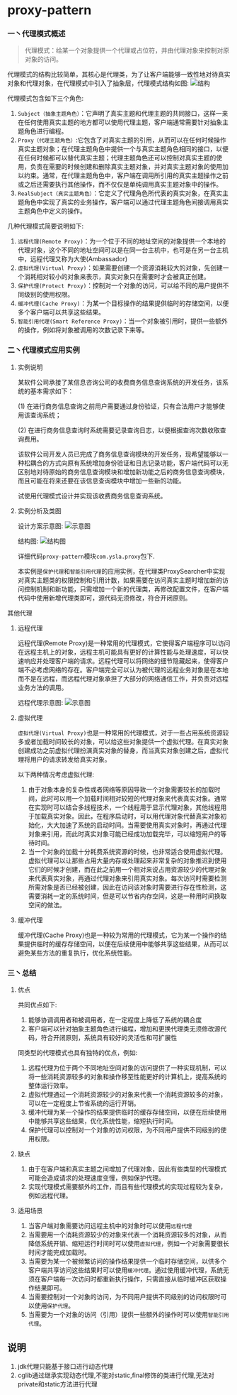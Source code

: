 # proxy-pattern

### 一丶代理模式概述

>代理模式：给某一个对象提供一个代理或占位符，并由代理对象来控制对原对象的访问。

代理模式的结构比较简单，其核心是代理类，为了让客户端能够一致性地对待真实对象和代理对象，在代理模式中引入了抽象层，代理模式结构如图:
![结构](../../images/proxy-1.jpg)

代理模式包含如下三个角色:
   1. `Subject（抽象主题角色）`：它声明了真实主题和代理主题的共同接口，这样一来在任何使用真实主题的地方都可以使用代理主题，客户端通常需要针对抽象主题角色进行编程。
   2. `Proxy（代理主题角色）`:它包含了对真实主题的引用，从而可以在任何时候操作真实主题对象；在代理主题角色中提供一个与真实主题角色相同的接口，以便在任何时候都可以替代真实主题；代理主题角色还可以控制对真实主题的使用，负责在需要的时候创建和删除真实主题对象，并对真实主题对象的使用加以约束。通常，在代理主题角色中，客户端在调用所引用的真实主题操作之前或之后还需要执行其他操作，而不仅仅是单纯调用真实主题对象中的操作。
   3. `RealSubject（真实主题角色）`：它定义了代理角色所代表的真实对象，在真实主题角色中实现了真实的业务操作，客户端可以通过代理主题角色间接调用真实主题角色中定义的操作。
   
几种代理模式简要说明如下:
1. `远程代理(Remote Proxy)`：为一个位于不同的地址空间的对象提供一个本地的代理对象，这个不同的地址空间可以是在同一台主机中，也可是在另一台主机中，远程代理又称为大使(Ambassador)
2. `虚拟代理(Virtual Proxy)`：如果需要创建一个资源消耗较大的对象，先创建一个消耗相对较小的对象来表示，真实对象只在需要时才会被真正创建。
3. `保护代理(Protect Proxy)`：控制对一个对象的访问，可以给不同的用户提供不同级别的使用权限。
4. `缓冲代理(Cache Proxy)`：为某一个目标操作的结果提供临时的存储空间，以便多个客户端可以共享这些结果。
5. `智能引用代理(Smart Reference Proxy)`：当一个对象被引用时，提供一些额外的操作，例如将对象被调用的次数记录下来等。

### 二丶代理模式应用实例
1. 实例说明

    某软件公司承接了某信息咨询公司的收费商务信息查询系统的开发任务，该系统的基本需求如下：
    
    (1) 在进行商务信息查询之前用户需要通过身份验证，只有合法用户才能够使用该查询系统；
    
    (2) 在进行商务信息查询时系统需要记录查询日志，以便根据查询次数收取查询费用。
    
    该软件公司开发人员已完成了商务信息查询模块的开发任务，现希望能够以一种松耦合的方式向原有系统增加身份验证和日志记录功能，客户端代码可以无区别地对待原始的商务信息查询模块和增加新功能之后的商务信息查询模块，而且可能在将来还要在该信息查询模块中增加一些新的功能。
    
    试使用代理模式设计并实现该收费商务信息查询系统。
    
2. 实例分析及类图

    设计方案示意图:
    ![示意图](../../images/proxy-2.jpg)
    
    结构图:
    ![结构图](../../images/proxy-3.jpg)
    
    详细代码`proxy-pattern`模块`com.ysla.proxy`包下.
    
    本实例是`保护代理`和`智能引用代理`的应用实例，在代理类ProxySearcher中实现对真实主题类的权限控制和引用计数，如果需要在访问真实主题时增加新的访问控制机制和新功能，只需增加一个新的代理类，再修改配置文件，在客户端代码中使用新增代理类即可，源代码无须修改，符合开闭原则。
    
其他代理
1. 远程代理

    远程代理(Remote Proxy)是一种常用的代理模式，它使得客户端程序可以访问在远程主机上的对象，远程主机可能具有更好的计算性能与处理速度，可以快速响应并处理客户端的请求。远程代理可以将网络的细节隐藏起来，使得客户端不必考虑网络的存在。客户端完全可以认为被代理的远程业务对象是在本地而不是在远程，而远程代理对象承担了大部分的网络通信工作，并负责对远程业务方法的调用。
    
    远程代理示意图:
    ![示意图](../../images/proxy-4.jpg)
    
2. 虚拟代理

    `虚拟代理(Virtual Proxy)`也是一种常用的代理模式，对于一些占用系统资源较多或者加载时间较长的对象，可以给这些对象提供一个虚拟代理。在真实对象创建成功之前虚拟代理扮演真实对象的替身，而当真实对象创建之后，虚拟代理将用户的请求转发给真实对象。
    
    以下两种情况考虑虚拟代理:
    1. 由于对象本身的复杂性或者网络等原因导致一个对象需要较长的加载时间，此时可以用一个加载时间相对较短的代理对象来代表真实对象。通常在实现时可以结合多线程技术，一个线程用于显示代理对象，其他线程用于加载真实对象。因此，在程序启动时，可以用代理对象代替真实对象初始化，大大加速了系统的启动时间。当需要使用真实对象时，再通过代理对象来引用，而此时真实对象可能已经成功加载完毕，可以缩短用户的等待时间。
    2. 当一个对象的加载十分耗费系统资源的时候，也非常适合使用虚拟代理。虚拟代理可以让那些占用大量内存或处理起来非常复杂的对象推迟到使用它们的时候才创建，而在此之前用一个相对来说占用资源较少的代理对象来代表真实对象，再通过代理对象来引用真实对象。每次访问时需要检测所需对象是否已经被创建，因此在访问该对象时需要进行存在性检测，这需要消耗一定的系统时间，但是可以节省内存空间，这是一种用时间换取空间的做法。
    
3. 缓冲代理

    缓冲代理(Cache Proxy)也是一种较为常用的代理模式，它为某一个操作的结果提供临时的缓存存储空间，以便在后续使用中能够共享这些结果，从而可以避免某些方法的重复执行，优化系统性能。
    
### 三丶总结
1. 优点

    共同优点如下:
    1. 能够协调调用者和被调用者，在一定程度上降低了系统的耦合度
    2. 客户端可以针对抽象主题角色进行编程，增加和更换代理类无须修改源代码，符合开闭原则，系统具有较好的灵活性和可扩展性
    
    同类型的代理模式也具有独特的优点，例如:
    1. 远程代理为位于两个不同地址空间对象的访问提供了一种实现机制，可以将一些消耗资源较多的对象和操作移至性能更好的计算机上，提高系统的整体运行效率。
    2. 虚拟代理通过一个消耗资源较少的对象来代表一个消耗资源较多的对象，可以在一定程度上节省系统的运行开销。
    3. 缓冲代理为某一个操作的结果提供临时的缓存存储空间，以便在后续使用中能够共享这些结果，优化系统性能，缩短执行时间。
    4. 保护代理可以控制对一个对象的访问权限，为不同用户提供不同级别的使用权限。
2. 缺点

    1. 由于在客户端和真实主题之间增加了代理对象，因此有些类型的代理模式可能会造成请求的处理速度变慢，例如保护代理。
    2. 实现代理模式需要额外的工作，而且有些代理模式的实现过程较为复杂，例如远程代理。
       
3. 适用场景

    1. 当客户端对象需要访问远程主机中的对象时可以使用`远程代理`
    2. 当需要用一个消耗资源较少的对象来代表一个消耗资源较多的对象，从而降低系统开销、缩短运行时间时可以使用`虚拟代理`，例如一个对象需要很长时间才能完成加载时。
    3. 当需要为某一个被频繁访问的操作结果提供一个临时存储空间，以供多个客户端共享访问这些结果时可以使用`缓冲代理`。通过使用缓冲代理，系统无须在客户端每一次访问时都重新执行操作，只需直接从临时缓冲区获取操作结果即可。
    4. 当需要控制对一个对象的访问，为不同用户提供不同级别的访问权限时可以使用`保护代理`。
    5. 当需要为一个对象的访问（引用）提供一些额外的操作时可以使用`智能引用代理`。
    
## 说明
1. jdk代理只能基于接口进行动态代理
2. cglib通过继承实现动态代理,不能对static,final修饰的类进行代理,无法对private和static方法进行代理